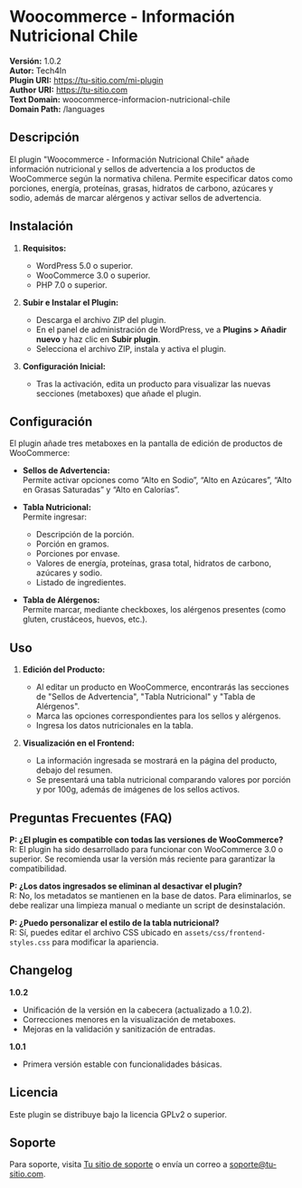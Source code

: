 # Woocommerce - Información Nutricional Chile

**Versión:** 1.0.2  
**Autor:** Tech4In  
**Plugin URI:** https://tu-sitio.com/mi-plugin  
**Author URI:** https://tu-sitio.com  
**Text Domain:** woocommerce-informacion-nutricional-chile  
**Domain Path:** /languages

## Descripción

El plugin "Woocommerce - Información Nutricional Chile" añade información nutricional y sellos de advertencia a los productos de WooCommerce según la normativa chilena. Permite especificar datos como porciones, energía, proteínas, grasas, hidratos de carbono, azúcares y sodio, además de marcar alérgenos y activar sellos de advertencia.

## Instalación

1. **Requisitos:**  
   - WordPress 5.0 o superior.  
   - WooCommerce 3.0 o superior.  
   - PHP 7.0 o superior.

2. **Subir e Instalar el Plugin:**  
   - Descarga el archivo ZIP del plugin.  
   - En el panel de administración de WordPress, ve a **Plugins > Añadir nuevo** y haz clic en **Subir plugin**.  
   - Selecciona el archivo ZIP, instala y activa el plugin.

3. **Configuración Inicial:**  
   - Tras la activación, edita un producto para visualizar las nuevas secciones (metaboxes) que añade el plugin.

## Configuración

El plugin añade tres metaboxes en la pantalla de edición de productos de WooCommerce:

- **Sellos de Advertencia:**  
  Permite activar opciones como “Alto en Sodio”, “Alto en Azúcares”, “Alto en Grasas Saturadas” y “Alto en Calorías”.

- **Tabla Nutricional:**  
  Permite ingresar:
  - Descripción de la porción.
  - Porción en gramos.
  - Porciones por envase.
  - Valores de energía, proteínas, grasa total, hidratos de carbono, azúcares y sodio.
  - Listado de ingredientes.

- **Tabla de Alérgenos:**  
  Permite marcar, mediante checkboxes, los alérgenos presentes (como gluten, crustáceos, huevos, etc.).

## Uso

1. **Edición del Producto:**  
   - Al editar un producto en WooCommerce, encontrarás las secciones de "Sellos de Advertencia", "Tabla Nutricional" y "Tabla de Alérgenos".
   - Marca las opciones correspondientes para los sellos y alérgenos.
   - Ingresa los datos nutricionales en la tabla.
   
2. **Visualización en el Frontend:**  
   - La información ingresada se mostrará en la página del producto, debajo del resumen.
   - Se presentará una tabla nutricional comparando valores por porción y por 100g, además de imágenes de los sellos activos.

## Preguntas Frecuentes (FAQ)

**P: ¿El plugin es compatible con todas las versiones de WooCommerce?**  
R: El plugin ha sido desarrollado para funcionar con WooCommerce 3.0 o superior. Se recomienda usar la versión más reciente para garantizar la compatibilidad.

**P: ¿Los datos ingresados se eliminan al desactivar el plugin?**  
R: No, los metadatos se mantienen en la base de datos. Para eliminarlos, se debe realizar una limpieza manual o mediante un script de desinstalación.

**P: ¿Puedo personalizar el estilo de la tabla nutricional?**  
R: Sí, puedes editar el archivo CSS ubicado en `assets/css/frontend-styles.css` para modificar la apariencia.

## Changelog

**1.0.2**  
- Unificación de la versión en la cabecera (actualizado a 1.0.2).  
- Correcciones menores en la visualización de metaboxes.  
- Mejoras en la validación y sanitización de entradas.

**1.0.1**  
- Primera versión estable con funcionalidades básicas.

## Licencia

Este plugin se distribuye bajo la licencia GPLv2 o superior.

## Soporte

Para soporte, visita [Tu sitio de soporte](https://tu-sitio.com/soporte) o envía un correo a [soporte@tu-sitio.com](mailto:soporte@tu-sitio.com).